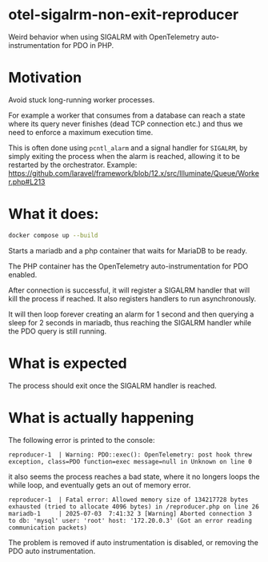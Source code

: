 # otel-sigalrm-non-exit-reproducer

Weird behavior when using SIGALRM with OpenTelemetry auto-instrumentation for PDO in PHP.

# Motivation
Avoid stuck long-running worker processes.

For example a worker that consumes from a database can reach a state where its query never finishes (dead TCP connection etc.) and thus we need to enforce a maximum execution time.

This is often done using `pcntl_alarm` and a signal handler for `SIGALRM`, by simply exiting the process when the alarm is reached, allowing it to be restarted by the orchestrator. Example: https://github.com/laravel/framework/blob/12.x/src/Illuminate/Queue/Worker.php#L213

# What it does:

```bash
docker compose up --build
```

Starts a mariadb and a php container that waits for MariaDB to be ready.

The PHP container has the OpenTelemetry auto-instrumentation for PDO enabled.

After connection is successful, it will register a SIGALRM handler that will kill the process if reached. It also registers handlers to run asynchronously.

It will then loop forever creating an alarm for 1 second and then querying a sleep for 2 seconds in mariadb, thus reaching the SIGALRM handler while the PDO query is still running.

# What is expected
The process should exit once the SIGALRM handler is reached.

# What is actually happening
The following error is printed to the console:

```
reproducer-1  | Warning: PDO::exec(): OpenTelemetry: post hook threw exception, class=PDO function=exec message=null in Unknown on line 0
```

it also seems the process reaches a bad state, where it no longers loops the while loop, and eventually gets an out of memory error.

```
reproducer-1  | Fatal error: Allowed memory size of 134217728 bytes exhausted (tried to allocate 4096 bytes) in /reproducer.php on line 26
mariadb-1     | 2025-07-03  7:41:32 3 [Warning] Aborted connection 3 to db: 'mysql' user: 'root' host: '172.20.0.3' (Got an error reading communication packets)
```

The problem is removed if auto instrumentation is disabled, or removing the PDO auto instrumentation.
